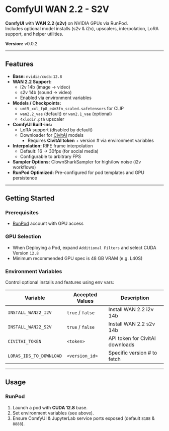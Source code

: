 # ComfyUI WAN 2.2 - S2V

**ComfyUI** with **WAN 2.2 (s2v)** on NVIDIA GPUs via RunPod.  
Includes optional model installs (s2v & i2v), upscalers, interpolation, LoRA support, and helper utilities.

**Version:** v0.0.2

---

## Features

- **Base:** `nvidia/cuda:12.8`
- **WAN 2.2 Support:**
  - i2v 14b (image → video)
  - s2v 14b (sound → video)
  - Enabled via environment variables
- **Models / Checkpoints:**
  - `umt5_xxl_fp8_e4m3fn_scaled.safetensors` for CLIP
  - `wan2.2_vae` (default) or `wan2.1_vae` (optional)
  - `4xlsdir.pth` upscaler
- **ComfyUI Built-ins:**
  - LoRA support (disabled by default)
  - Downloader for [CivitAI](https://civitai.com/) models  
    - Requires **CivitAI token** + version # via environment variables
- **Interpolation:** RIFE frame interpolation  
  - Default: 16 → 30fps (for social media)  
  - Configurable to arbitrary FPS
- **Sampler Options:** ClownSharkSampler for high/low noise (i2v workflows)
- **RunPod Optimized:** Pre-configured for pod templates and GPU persistence

---

## Getting Started

### Prerequisites
- [RunPod](https://runpod.io/) account with GPU access

### GPU Selection
- When Deploying a Pod, expand `Additional Filters` and select CUDA Version `12.8`
- Minimum recommended GPU spec is 48 GB VRAM (e.g. L40S)

### Environment Variables
Control optional installs and features using env vars:

| Variable | Accepted Values | Description |
|----------|-----------------|-------------|
| `INSTALL_WAN22_I2V` | `true` / `false` | Install WAN 2.2 i2v 14b |
| `INSTALL_WAN22_S2V` | `true` / `false` | Install WAN 2.2 s2v 14b |
| `CIVITAI_TOKEN` | `<token>` | API token for CivitAI downloads |
| `LORAS_IDS_TO_DOWNLOAD` | `<version_id>` | Specific version # to fetch |

---

## Usage

### RunPod
1. Launch a pod with **CUDA 12.8** base.  
2. Set environment variables (see above).  
3. Ensure ComfyUI & JupyterLab service ports exposed (default `8188` & `8888`).  
